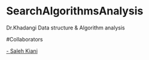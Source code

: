 # SearchAlgorithmsAnalysis
Dr.Khadangi Data structure &amp; Algorithm analysis

#Collaborators

<a href="https://github.com/SalehKiani"> - Saleh Kiani</a>

